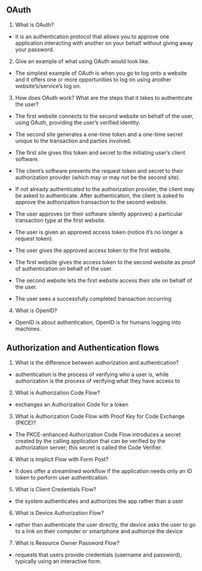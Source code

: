 ## OAuth
1. What is OAuth?

- it is an authentication protocol that allows you to approve one application interacting with another on your behalf without giving away your password.

2. Give an example of what using OAuth would look like.

- The simplest example of OAuth is when you go to log onto a website and it offers one or more opportunities to log on using another website’s/service’s log on.

3. How does OAuth work? What are the steps that it takes to authenticate the user?

- The first website connects to the second website on behalf of the user, using OAuth, providing the user’s verified identity.

- The second site generates a one-time token and a one-time secret unique to the transaction and parties involved.

- The first site gives this token and secret to the initiating user’s client software.

- The client’s software presents the request token and secret to their authorization provider (which may or may not be the second site).

- If not already authenticated to the authorization provider, the client may be asked to authenticate. After authentication, the client is asked to approve the authorization transaction to the second website.

- The user approves (or their software silently approves) a particular transaction type at the first website.

- The user is given an approved access token (notice it’s no longer a request token).

- The user gives the approved access token to the first website.

- The first website gives the access token to the second website as proof of authentication on behalf of the user.

- The second website lets the first website access their site on behalf of the user.

- The user sees a successfully completed transaction occurring

4. What is OpenID?

- OpenID is about authentication, OpenID is for humans logging into machines.


## Authorization and Authentication flows
1. What is the difference between authorization and authentication?

- authentication is the process of verifying who a user is, while authorization is the process of verifying what they have access to

2. What is Authorization Code Flow?

- exchanges an Authorization Code for a token

3. What is Authorization Code Flow with Proof Key for Code Exchange (PKCE)?

- The PKCE-enhanced Authorization Code Flow introduces a secret created by the calling application that can be verified by the authorization server; this secret is called the Code Verifier.

4.  What is Implicit Flow with Form Post?

- It does offer a streamlined workflow if the application needs only an ID token to perform user authentication.

5. What is Client Credentials Flow?

- the system authenticates and authorizes the app rather than a user

6. What is Device Authorization Flow?

- rather than authenticate the user directly, the device asks the user to go to a link on their computer or smartphone and authorize the device

7. What is Resource Owner Password Flow?

- requests that users provide credentials (username and password), typically using an interactive form.